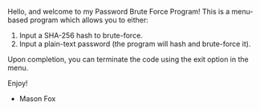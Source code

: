 Hello, and welcome to my Password Brute Force Program!
This is a menu-based program which allows you to either:

  1) Input a SHA-256 hash to brute-force.
  2) Input a plain-text password (the program will hash and brute-force it).

Upon completion, you can terminate the code using the exit option in the menu.

Enjoy!
- Mason Fox

